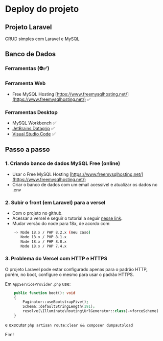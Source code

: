 # Deploy do projeto

## Projeto Laravel

CRUD simples com Laravel e MySQL

## Banco de Dados

### Ferramentas (⛔✅)

### Ferramenta Web

- Free MySQL Hosting [https://www.freemysqlhosting.net/](https://www.freemysqlhosting.net/) ✅

### Ferramentas Desktop

- [MySQL Workbench](https://www.mysql.com/products/workbench/) ✅
- [JetBrains Datagrip](https://www.jetbrains.com/datagrip/) ✅
- [Visual Studio Code](https://code.visualstudio.com/) ✅

## Passo a passo

### 1. Criando banco de dados MySQL Free (online)

- Usar o Free MySQL Hosting [https://www.freemysqlhosting.net/](https://www.freemysqlhosting.net/)
- Criar o banco de dados com um email acessível e atualizar os dados no .env

### 2. Subir o front (em Laravel) para a versel

- Com o projeto no github.
- Acessar a versel e seguir o tutorial a seguir [nesse link](https://dev.to/snehalkadwe/deploy-laravel-application-using-vercel-42de).
- Mudar versão do node para 18x, de acordo com:

```bash
    -> Node 18.x / PHP 8.2.x (meu caso)
       Node 18.x / PHP 8.1.x
       Node 18.x / PHP 8.0.x
       Node 18.x / PHP 7.4.x
```

### 3. Problema do Vercel com HTTP e HTTPS

O projeto Laravel pode estar configurado apenas para o padrão HTTP, porém, no boot, configure o mesmo para usar o padrão HTTPS.

Em `AppServiceProvider.php` use:

```php
    public function boot(): void
    {
        Paginator::useBootstrapFive();
        Schema::defaultStringLength(191);
        resolve(\Illuminate\Routing\UrlGenerator::class)->forceScheme('https'); // adiciona essa linha
    }
```

e executar `php artisan route:clear && composer dumpautoload`

Fim!
